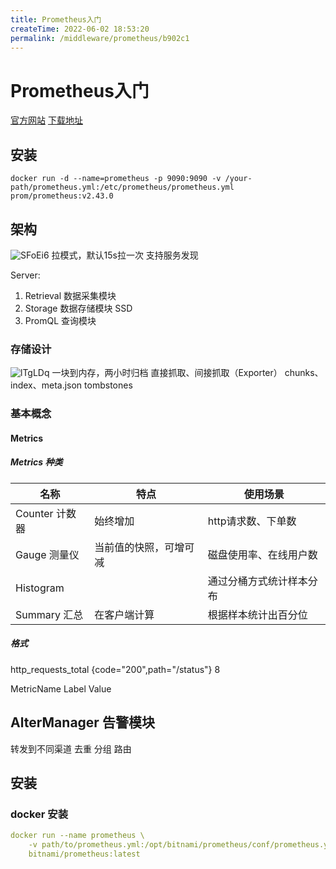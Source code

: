 ```yaml
---
title: Prometheus入门
createTime: 2022-06-02 18:53:20
permalink: /middleware/prometheus/b902c1
---
```


# Prometheus入门

[官方网站](https://prometheus.io/)
[下载地址](https://prometheus.io/download/)

## 安装

```shell
docker run -d --name=prometheus -p 9090:9090 -v /your-path/prometheus.yml:/etc/prometheus/prometheus.yml prom/prometheus:v2.43.0
```

## 架构

![SFoEi6](https://qiqiang.oss-cn-hangzhou.aliyuncs.com/muan/SFoEi6.jpg)
拉模式，默认15s拉一次
支持服务发现

Server:

1. Retrieval 数据采集模块
2. Storage 数据存储模块 SSD
3. PromQL 查询模块

### 存储设计

![lTgLDq](https://qiqiang.oss-cn-hangzhou.aliyuncs.com/muan/lTgLDq.jpg)
一块到内存，两小时归档
直接抓取、间接抓取（Exporter）
chunks、index、meta.json tombstones

### 基本概念

#### Metrics

##### Metrics 种类

| 名称          | 特点          | 使用场景         |
|-------------|-------------|--------------|
| Counter 计数器 | 始终增加        | http请求数、下单数  |
| Gauge 测量仪   | 当前值的快照，可增可减 | 磁盘使用率、在线用户数  |
| Histogram   |             | 通过分桶方式统计样本分布 |
| Summary 汇总  | 在客户端计算      | 根据样本统计出百分位   |

##### 格式

http_requests_total {code="200",path="/status"} 8

MetricName Label Value

## AlterManager 告警模块

转发到不同渠道
去重
分组
路由

## 安装

### docker 安装
```yaml
docker run --name prometheus \
    -v path/to/prometheus.yml:/opt/bitnami/prometheus/conf/prometheus.yml \
    bitnami/prometheus:latest
```


